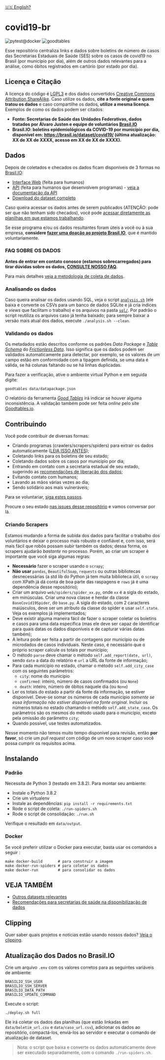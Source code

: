 [🇺🇸 English?](README.en.md)

# covid19-br

![pytest@docker](https://github.com/turicas/covid19-br/workflows/pytest@docker/badge.svg) ![goodtables](https://github.com/turicas/covid19-br/workflows/goodtables/badge.svg)

Esse repositório centraliza links e dados sobre boletins de número de casos das
Secretarias Estaduais de Saúde (SES) sobre os casos de covid19 no Brasil (por
município por dia), além de outros dados relevantes para a análise, como óbitos
registrados em cartório (por estado por dia).

## Licença e Citação

A licença do código é [LGPL3](https://www.gnu.org/licenses/lgpl-3.0.en.html) e
dos dados convertidos [Creative Commons Attribution
ShareAlike](https://creativecommons.org/licenses/by-sa/4.0/). Caso utilize os
dados, **cite a fonte original e quem tratou os dados** e caso compartilhe os
dados, **utilize a mesma licença**.
Exemplos de como os dados podem ser citados:
- **Fonte: Secretarias de Saúde das Unidades Federativas, dados tratados por Álvaro Justen e equipe de voluntários [Brasil.IO](https://brasil.io/)**
- **Brasil.IO: boletins epidemiológicos da COVID-19 por município por dia, disponível em: https://brasil.io/dataset/covid19/ (última atualização: XX de XX de XXXX, acesso em XX de XX de XXXX).**


## Dados

Depois de coletados e checados os dados ficam disponíveis de 3 formas no
[Brasil.IO](https://brasil.io/):

- [Interface Web](https://brasil.io/dataset/covid19) (feita para humanos)
- [API](https://brasil.io/api/dataset/covid19) (feita para humanos que desenvolvem programas) - [veja a documentação da API](api.md)
- [Download do dataset completo](https://data.brasil.io/dataset/covid19/_meta/list.html)

Caso queira acessar os dados antes de serem publicados (ATENÇÃO: pode ser que
não tenham sido checados), você pode [acessar diretamente as planilhas em que
estamos
trabalhando](https://drive.google.com/open?id=1l3tiwrGEcJEV3gxX0yP-VMRNaE1MLfS2).

Se esse programa e/ou os dados resultantes foram úteis a você ou à sua empresa,
**considere [fazer uma doação ao projeto Brasil.IO](https://brasil.io/doe)**,
que é mantido voluntariamente.


### FAQ SOBRE OS DADOS

**Antes de entrar em contato conosco (estamos sobrecarregados) para tirar
dúvidas sobre os dados, [CONSULTE NOSSO FAQ](faq.md).**

Para mais detalhes [veja a metodologia de coleta de
dados](https://drive.google.com/open?id=1escumcbjS8inzAKvuXOQocMcQ8ZCqbyHU5X5hFrPpn4).

### Analisando os dados

Caso queira analisar os dados usando SQL, veja o script
[`analysis.sh`](analysis.sh) (ele baixa e converte os CSVs para um banco de
dados SQLite e já cria índices e *views* que facilitam o trabalho) e os
arquivos na pasta [`sql/`](sql/). Por padrão o script reutiliza os arquivos
caso já tenha baixado; para sempre baixar a versão mais atual dos dados,
execute `./analysis.sh --clean`.

### Validando os dados

Os metadados estão descritos conforme os padrões *Data Package* e
*[Table Schema](https://specs.frictionlessdata.io/table-schema/#language)* do
*[Frictionless Data](https://frictionlessdata.io/)*. Isso significa que os
dados podem ser validados automaticamente para detectar, por exemplo, se os
valores de um campo estão em conformidade com a tipagem definida, se uma data
é válida, se há colunas faltando ou se há linhas duplicadas.

Para fazer a verificação, ative o ambiente virtual Python e em seguida digite:

```
goodtables data/datapackage.json
```

O relatório da ferramenta
*[Good Tables](https://github.com/frictionlessdata/goodtables-py)* irá indicar
se houver alguma inconsistência. A validação também pode ser feita *online*
pelo site [Goodtables.io](http://goodtables.io/).

## Contribuindo

Você pode contribuir de diversas formas:

- Criando programas (crawlers/scrapers/spiders) para extrair os dados automaticamente ([LEIA ISSO ANTES](#criando-scrapers));
- Coletando links para os boletins de seu estado;
- Coletando dados sobre os casos por município por dia;
- Entrando em contato com a secretaria estadual de seu estado, sugerindo as
  [recomendações de liberação dos dados](recomendacoes.md);
- Evitando contato com humanos;
- Lavando as mãos várias vezes ao dia;
- Sendo solidário aos mais vulneráveis;

Para se voluntariar, [siga estes passos](CONTRIBUTING.md).

Procure o seu estado [nas issues desse
repositório](https://github.com/turicas/covid19-br/issues) e vamos conversar
por lá.

### Criando Scrapers

Estamos mudando a forma de subida dos dados para facilitar o trabalho dos voluntários e deixar o processo mais robusto e confiável e, com isso, será mais fácil que robôs possam subir também os dados; dessa forma, os scrapers ajudarão *bastante* no processo. Porém, ao criar um scraper é importante que você siga algumas regras:

- **Necessário** fazer o scraper usando o `scrapy`;
- **Não usar** `pandas`, `BeautifulSoap`, `requests` ou outras bibliotecas
  desnecessárias (a std lib do Python já tem muita biblioteca útil, o `scrapy`
  com XPath já dá conta de boa parte das raspagens e `rows` já é uma
  dependência desse repositório);
- Criar um arquivo `web/spiders/spider_xx.py`, onde `xx` é a sigla do estado,
  em minúsculas. Criar uma nova classe e herdar da classe `BaseCovid19Spider`,
  do `base.py`. A sigla do estado, com 2 caracteres maiúsculos, deve ser um
  atributo da classe do spider e usar `self.state`. Veja os exemplos já
  implementados;
- Deve existir alguma maneira fácil de fazer o scraper coletar os boletins e
  casos para uma data específica (mas ele deve ser capaz de identificar para
  quais datas os dados disponíveis e de capturar várias datas também);
- A leitura pode ser feita a partir de contagens por município ou de microdados
  de casos individuais. Neste caso, é necessário que o próprio scraper calcule
  os totais por município;
- O método `parse` deve chamar o método `self.add_report(date, url)`, sendo
  `date` a data do relatório e `url` a URL da fonte de informação;
- Para cada município no estado, chamar o método `self.add_city_case` com os
  seguintes parâmetros:
  - `city`: nome do município
  - `confirmed`: inteiro, número de casos confirmados (ou `None`)
  - `death`: inteiro, número de óbitos naquele dia (ou `None`)
- Ler os totais do estado a partir da fonte da informação, se estiver
  disponível. Deve-se somar os números de cada município *somente se essa
  informação não estiver disponível na fonte original*. Incluir os números
  totais no estado chamando o método
  `self.add_state_case`. Os parâmetros são os mesmos do método usado para o
  município, exceto pela omissão do parâmetro `city`;
- Quando possível, use testes automatizados.

Nesse momento não temos muito tempo disponível para revisão, então **por favor**, só crie um *pull request* com código de um novo scraper caso você possa cumprir os requisitos acima.

## Instalando

### Padrão

Necessita de Python 3 (testado em 3.8.2). Para montar seu ambiente:

- Instale o Python 3.8.2
- Crie um virtualenv
- Instale as dependências: `pip install -r requirements.txt`
- Rode o script de coleta: `./run-spiders.sh`
- Rode o script de consolidação: `./run.sh`

Verifique o resultado em `data/output`.

### Docker

Se você preferir utilizar o Docker para executar, basta usar os comandos a seguir :

```shell
make docker-build       # para construir a imagem
make docker-run-spiders # para coletar os dados
make docker-run         # para consolidar os dados
```

## VEJA TAMBÉM

- [Outros datasets relevantes](datasets-relevantes.md)
- [Recomendações para secretarias de saúde na disponibilização de
  dados](recomendacoes.md)


## Clipping

Quer saber quais projetos e notícias estão usando nossos dados? [Veja o
clipping](clipping.md).


## Atualização dos Dados no Brasil.IO

Crie um arquivo `.env` com os valores corretos para as seguintes variáveis de
ambiente:

```shell
BRASILIO_SSH_USER
BRASILIO_SSH_SERVER
BRASILIO_DATA_PATH
BRASILIO_UPDATE_COMMAND
```

Execute o script:

`./deploy.sh full`

Ele irá coletar os dados das planilhas (que estão linkadas em
`data/boletim_url.csv` e `data/caso_url.csv`), adicionar os dados ao
repositório, compactá-los, enviá-los ao servidor e executar o comando de
atualização de dataset.

> Nota: o script que baixa e converte os dados automaticamente deve ser
> executado separadamente, com o comando `./run-spiders.sh`.

